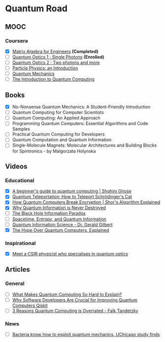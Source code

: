 # Quantum Road

## MOOC

### Coursera

- [x] [Matrix Algebra for Engineers](https://www.coursera.org/learn/matrix-algebra-engineers) **(Completed)**
- [ ] [Quantum Optics 1 : Single Photons](https://www.coursera.org/learn/quantum-optics-single-photon) **(Enrolled)**
- [ ] [Quantum Optics 2 : Two photons and more](https://www.coursera.org/learn/quantum-optics-two-photons)
- [ ] [Particle Physics: an Introduction](https://www.coursera.org/learn/particle-physics)
- [ ] [Quantum Mechanics](https://www.coursera.org/learn/quantum-mechanics)
- [ ] [The Introduction to Quantum Computing](https://www.coursera.org/learn/quantum-computing-algorithms)

## Books

- [x] No-Nonsense Quantum Mechanics: A Student-Friendly Introduction
- [ ] Quantum Computing for Computer Scientists
- [ ] Quantum Computing: An Applied Approach
- [ ] Programming Quantum Computers: Essential Algorithms and Code Samples
- [ ] Practical Quantum Computing for Developers
- [ ] Quantum Computation and Quantum Information
- [ ] Single-Molecule Magnets: Molecular Architectures and Building Blocks for Spintronics - by Malgorzata Holynska

## Videos

### Educational

- [x] [A beginner's guide to quantum computing | Shohini Ghose](https://www.youtube.com/watch?v=QuR969uMICM)
- [x] [Quantum Teleportation: How to Teleport Schrödinger's Cat](https://www.youtube.com/watch?v=DxQK1WDYI_k)
- [x] [How Quantum Computers Break Encryption | Shor's Algorithm Explained](https://www.youtube.com/watch?v=lvTqbM5Dq4Q)
- [x] [Why Quantum Information is Never Destroyed](https://www.youtube.com/watch?v=HF-9Dy6iB_4)
- [ ] [The Black Hole Information Paradox](https://www.youtube.com/watch?v=9XkHBmE-N34)
- [ ] [Spacetime, Entropy, and Quantum Information](https://www.youtube.com/watch?v=x3qGycr2uYk)
- [ ] [Quantum Information Science - Dr. Gerald Gilbert](https://www.youtube.com/watch?v=pJ3kpCLbP38)
- [x] [The Hype Over Quantum Computers, Explained](https://www.youtube.com/watch?v=u1XXjWr5frE)

### Inspirational

- [x] [Meet a CSIR physicist who specialises in quantum optics](https://www.youtube.com/watch?v=8qEsLAzPNgU)

## Articles

### General

- [ ] [What Makes Quantum Computing So Hard to Explain?](https://www.quantamagazine.org/why-is-quantum-computing-so-hard-to-explain-20210608/)
- [ ] [Why Software Developers Are Crucial for Improving Quantum Computers Qiskit](https://medium.com/qiskit/why-software-developers-are-crucial-for-improving-quantum-computers-304b29481d02)
- [ ] [3 Reasons Quantum Computing is Overrated - Falk Tandetzky](https://medium.com/twodigits/3-reasons-quantum-computing-is-overrated-9d87d11aa248)

### News

- [ ] [Bacteria know how to exploit quantum mechanics, UChicago study finds](https://news.uchicago.edu/story/bacteria-know-how-exploit-quantum-mechanics-uchicago-study-finds)
